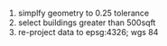 1. simplfy geometry to 0.25 tolerance  
2. select buildings greater than 500sqft  
3. re-project data to epsg:4326; wgs 84  
